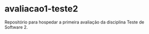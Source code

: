 # avaliacao1-teste2
Repositório para hospedar a primeira avaliação da disciplina Teste de Software 2.
